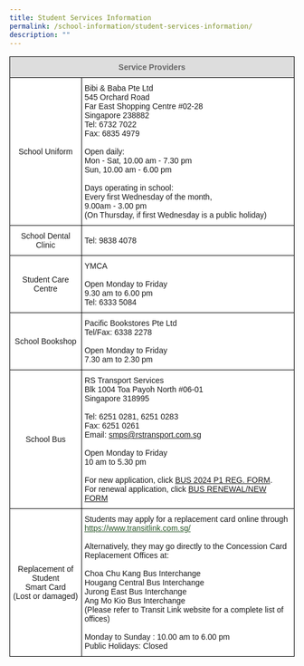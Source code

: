 ```yaml
---
title: Student Services Information
permalink: /school-information/student-services-information/
description: ""
---
```

<style type="text/css">
.tg  {border-collapse:collapse;border-spacing:0;}
.tg td{border-color:black;border-style:solid;border-width:1px;font-family:Arial, sans-serif;font-size:14px;
  overflow:hidden;padding:10px 5px;word-break:normal;}
.tg th{border-color:black;border-style:solid;border-width:1px;font-family:Arial, sans-serif;font-size:14px;
  font-weight:normal;overflow:hidden;padding:10px 5px;word-break:normal;}
.tg .tg-feqv{background-color:#DDD;color:#666;font-weight:bold;text-align:center;vertical-align:middle}
.tg .tg-f4yw{background-color:#FFF;text-align:center;vertical-align:middle}
.tg .tg-zr06{background-color:#FFF;text-align:left;vertical-align:middle}
</style>
<table class="tg">
<thead>
  <tr>
    <th class="tg-feqv" colspan="2"><span style="color:#666;background-color:#DDD">Service Providers</span><br></th>
  </tr>
</thead>
<tbody>
  <tr>
    <td class="tg-f4yw">School Uniform<br></td>
    <td class="tg-zr06">Bibi &amp; Baba Pte Ltd<br>545 Orchard Road<br>Far East Shopping Centre #02-28<br>Singapore 238882<br>Tel: 6732 7022<br>Fax: 6835 4979<br><br>Open daily:<br>Mon - Sat, 10.00 am - 7.30 pm<br>Sun, 10.00 am - 6.00 pm<br><br>Days operating in school:<br>Every first Wednesday of the month,<br>9.00am - 3.00 pm<br>(On Thursday, if first Wednesday is a public holiday)<br></td>
  </tr>
  <tr>
    <td class="tg-f4yw">School Dental Clinic<br></td>
    <td class="tg-zr06">Tel: 9838 4078 <br></td>
  </tr>
  <tr>
    <td class="tg-f4yw"> Student Care Centre<br></td>
    <td class="tg-zr06">YMCA<br><br>Open Monday to Friday<br>9.30 am to 6.00 pm<br>Tel: 6333 5084<br></td>
  </tr>
  <tr>
    <td class="tg-f4yw"> School Bookshop<br></td>
    <td class="tg-zr06">Pacific Bookstores Pte Ltd<br>Tel/Fax: 6338 2278<br><br>Open Monday to Friday<br>7.30 am to 2.30 pm<br></td>
  </tr>
  <tr>
    <td class="tg-f4yw"> School Bus<br></td>
    <td class="tg-zr06">RS Transport Services<br>Blk 1004 Toa Payoh North #06-01<br>Singapore 318995<br><br>Tel: 6251 0281, 6251 0283<br>Fax: 6251 0261<br>Email: <a href="smps@rstransport.com.sg" target="_blank">smps@rstransport.com.sg</a><br><br>Open Monday to Friday<br>10 am to 5.30 pm<br><br>For new application, click <a href="/files/smps request for school bus services (rs transport) 2024 p1 registration use.pdf" target="_blank">BUS 2024 P1 REG. FORM</a>.<br>For renewal application, click <a href="/files/smps renewal &amp; new request for school bus services 2024 (rs transport).pdf" target="_blank">BUS RENEWAL/NEW FORM</a>
  </td></tr>
  <tr>
    <td class="tg-f4yw"> Replacement of Student<br>Smart Card<br>(Lost or damaged)</td>
    <td class="tg-zr06">Students may apply for a replacement card online through  <a href="https://www.transitlink.com.sg/"><span style="font-weight:500;text-decoration:underline;color:#2A5629">https://www.transitlink.com.sg/</span></a><a href="https://www.transitlink.com.sg/"> </a> <br><br>Alternatively, they may go directly to the Concession Card Replacement Offices at:<br><br>Choa Chu Kang Bus Interchange<br>Hougang Central Bus Interchange<br>Jurong East Bus Interchange<br>Ang Mo Kio Bus Interchange<br>(Please refer to Transit Link website for a complete list of offices)<br><br>Monday to Sunday : 10.00 am to 6.00 pm<br>Public Holidays: Closed<br></td>
  </tr>
</tbody>
</table>